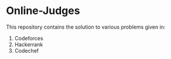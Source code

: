 # Online-Judges

This repository contains the solution to various problems given in:
1. Codeforces
2. Hackerrank
3. Codechef
